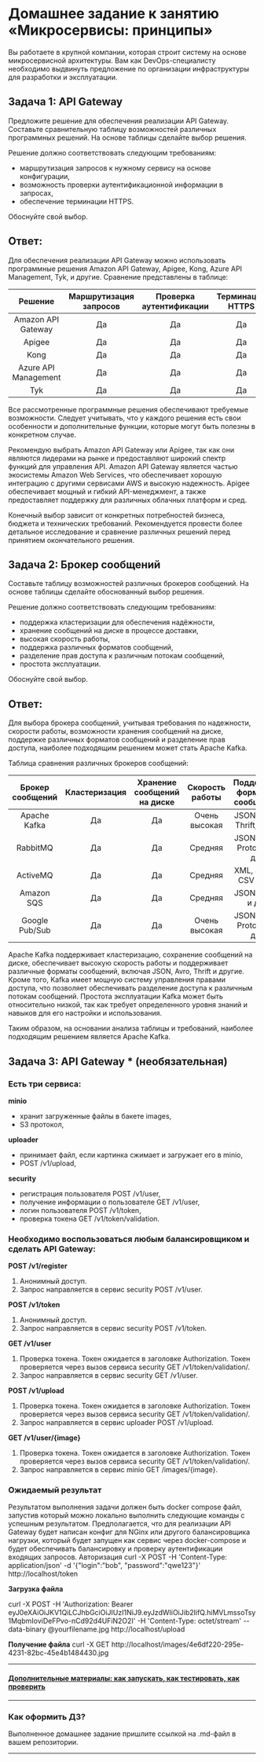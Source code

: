 
# Домашнее задание к занятию «Микросервисы: принципы»

Вы работаете в крупной компании, которая строит систему на основе микросервисной архитектуры.
Вам как DevOps-специалисту необходимо выдвинуть предложение по организации инфраструктуры для разработки и эксплуатации.

## Задача 1: API Gateway 

Предложите решение для обеспечения реализации API Gateway. Составьте сравнительную таблицу возможностей различных программных решений. На основе таблицы сделайте выбор решения.

Решение должно соответствовать следующим требованиям:
- маршрутизация запросов к нужному сервису на основе конфигурации,
- возможность проверки аутентификационной информации в запросах,
- обеспечение терминации HTTPS.

Обоснуйте свой выбор.

## Ответ:

Для обеспечения реализации API Gateway можно использовать программные решения Amazon API Gateway, Apigee, Kong, Azure API Management, Tyk, и другие. Сравнение представлены в таблице:

| Решение | Маршрутизация запросов | Проверка аутентификации | Терминация HTTPS |
|:---:|:---:|:---:|:---:|
|Amazon API Gateway | Да | Да | Да |
|Apigee | Да | Да | Да |
|Kong | Да | Да | Да |
|Azure API Management | Да | Да | Да |
|Tyk | Да | Да | Да |

Все рассмотренные программные решения обеспечивают требуемые возможности. Следует учитывать, что у каждого решения есть свои особенности и дополнительные функции, которые могут быть полезны в конкретном случае.

Рекомендую выбрать Amazon API Gateway или Apigee, так как они являются лидерами на рынке и предоставляют широкий спектр функций для управления API. Amazon API Gateway является частью экосистемы Amazon Web Services, что обеспечивает хорошую интеграцию с другими сервисами AWS и высокую надежность. Apigee обеспечивает мощный и гибкий API-менеджмент, а также предоставляет поддержку для различных облачных платформ и сред.

Конечный выбор зависит от конкретных потребностей бизнеса, бюджета и технических требований. Рекомендуется провести более детальное исследование и сравнение различных решений перед принятием окончательного решения.

## Задача 2: Брокер сообщений

Составьте таблицу возможностей различных брокеров сообщений. На основе таблицы сделайте обоснованный выбор решения.

Решение должно соответствовать следующим требованиям:
- поддержка кластеризации для обеспечения надёжности,
- хранение сообщений на диске в процессе доставки,
- высокая скорость работы,
- поддержка различных форматов сообщений,
- разделение прав доступа к различным потокам сообщений,
- простота эксплуатации.

Обоснуйте свой выбор.

## Ответ:

Для выбора брокера сообщений, учитывая требования по надежности, скорости работы, возможности хранения сообщений на диске, поддержке различных форматов сообщений и разделение прав доступа, наиболее подходящим решением может стать Apache Kafka.

Таблица сравнения различных брокеров сообщений:

| Брокер сообщений | Кластеризация | Хранение сообщений на диске | Скорость работы | Поддержка форматов сообщений | Разделение прав доступа | Простота эксплуатации |
|:---:|:---:|:---:|:---:|:---:|:---:|:---:|
| Apache Kafka | Да | Да | Очень высокая | JSON, Avro, Thrift, и др. | Да | Нет |
| RabbitMQ | Да | Да | Средняя | JSON, XML, Protobuf и др. | Да | Да |
| ActiveMQ | Да | Да | Средняя | XML, JSON, CSV и др. | Да | Да |
| Amazon SQS | Да | Да | Средняя | JSON, XML, и др. | Да | Да |
| Google Pub/Sub | Да | Да | Очень высокая | JSON, XML, Protobuf и др. | Да | Нет |

Apache Kafka поддерживает кластеризацию, сохранение сообщений на диске, обеспечивает высокую скорость работы и поддерживает различные форматы сообщений, включая JSON, Avro, Thrift и другие. Кроме того, Kafka имеет мощную систему управления правами доступа, что позволяет обеспечивать разделение доступа к различным потокам сообщений. Простота эксплуатации Kafka может быть относительно низкой, так как требует определенного уровня знаний и навыков для его настройки и использования.

Таким образом, на основании анализа таблицы и требований, наиболее подходящим решением является Apache Kafka.

## Задача 3: API Gateway * (необязательная)

### Есть три сервиса:

**minio**
- хранит загруженные файлы в бакете images,
- S3 протокол,

**uploader**
- принимает файл, если картинка сжимает и загружает его в minio,
- POST /v1/upload,

**security**
- регистрация пользователя POST /v1/user,
- получение информации о пользователе GET /v1/user,
- логин пользователя POST /v1/token,
- проверка токена GET /v1/token/validation.

### Необходимо воспользоваться любым балансировщиком и сделать API Gateway:

**POST /v1/register**
1. Анонимный доступ.
2. Запрос направляется в сервис security POST /v1/user.

**POST /v1/token**
1. Анонимный доступ.
2. Запрос направляется в сервис security POST /v1/token.

**GET /v1/user**
1. Проверка токена. Токен ожидается в заголовке Authorization. Токен проверяется через вызов сервиса security GET /v1/token/validation/.
2. Запрос направляется в сервис security GET /v1/user.

**POST /v1/upload**
1. Проверка токена. Токен ожидается в заголовке Authorization. Токен проверяется через вызов сервиса security GET /v1/token/validation/.
2. Запрос направляется в сервис uploader POST /v1/upload.

**GET /v1/user/{image}**
1. Проверка токена. Токен ожидается в заголовке Authorization. Токен проверяется через вызов сервиса security GET /v1/token/validation/.
2. Запрос направляется в сервис minio GET /images/{image}.

### Ожидаемый результат

Результатом выполнения задачи должен быть docker compose файл, запустив который можно локально выполнить следующие команды с успешным результатом.
Предполагается, что для реализации API Gateway будет написан конфиг для NGinx или другого балансировщика нагрузки, который будет запущен как сервис через docker-compose и будет обеспечивать балансировку и проверку аутентификации входящих запросов.
Авторизация
curl -X POST -H 'Content-Type: application/json' -d '{"login":"bob", "password":"qwe123"}' http://localhost/token

**Загрузка файла**

curl -X POST -H 'Authorization: Bearer eyJ0eXAiOiJKV1QiLCJhbGciOiJIUzI1NiJ9.eyJzdWIiOiJib2IifQ.hiMVLmssoTsy1MqbmIoviDeFPvo-nCd92d4UFiN2O2I' -H 'Content-Type: octet/stream' --data-binary @yourfilename.jpg http://localhost/upload

**Получение файла**
curl -X GET http://localhost/images/4e6df220-295e-4231-82bc-45e4b1484430.jpg

---

#### [Дополнительные материалы: как запускать, как тестировать, как проверить](https://github.com/netology-code/devkub-homeworks/tree/main/11-microservices-02-principles)

---

### Как оформить ДЗ?

Выполненное домашнее задание пришлите ссылкой на .md-файл в вашем репозитории.

---
